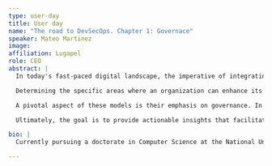 ```yaml
---
type: user-day
title: User day
name: "The road to DevSecOps. Chapter 1: Governace"
speaker: Mateo Martinez
image: 
affiliation: Lugapel
role: CEO
abstract: |
  In today's fast-paced digital landscape, the imperative of integrating security seamlessly into the software development lifecycle has become paramount. DevSecOps, a paradigm that champions this integration, alongside the proactive approach of ""Shift Left,"" are concepts that have permeated the industry lexicon. Yet, while their significance is widely acknowledged, the challenge lies in charting a course for continuous improvement.

  Determining the specific areas where an organization can enhance its security posture often elicits a sense of uncertainty. This is where the strategic utilization of established maturity models, such as the OWASP Software Assurance Maturity Model (SAMM) and the DevSecOps Maturity Model (DSOMM), becomes indispensable. These frameworks provide a structured methodology for assessing and advancing an organization's DevSecOps capabilities.

  A pivotal aspect of these models is their emphasis on governance. In this conference, we will delve into the governance expectations outlined by these models, examining the various implementation strategies and their respective advantages and disadvantages. By exploring these facets, we aim to equip attendees with the knowledge necessary to make informed decisions about their DevSecOps initiatives.

  Ultimately, the goal is to provide actionable insights that facilitate the development of comprehensive roadmaps towards DevSecOps maturity. These roadmaps will serve as guiding frameworks, enabling organizations to systematically elevate their security practices and foster a culture of security throughout the software development lifecycle.

bio: |
  Currently pursuing a doctorate in Computer Science at the National University of La Plata (Argentina) on cyber-intelligence threats. Master in Computer Security (Spain). Computer Systems Engineer graduated with academic excellence. Specialized in Incident Response Centers by INCIBE, OEA and the University of León. Recognized information security professional at an international level with experience in information security since 2001. He has professional experience as a consultant, auditor, pentester, responsible for information security and as an information security manager in recognized international companies. It has the international certifications CISSP (Certified Information Systems Security Professional) of (ISC) 2, CEH (Certified Ethical Hacker) of EC-Council, ISO 27001 Lead Implementer of PECB, ISO 27032 Lead Cybersecurity Manager, ITIL, among others. He is a recognized speaker at local and international information security events. He is the founder of the OWASP Uruguay chapter and current chapter leader and actively participates in the organization of OWASP events such as the OWASP Latam Tour and the AppSec Latam. He is Professor of the Diploma in Cybersecurity at Universidad ORT Uruguay, Professor of the Diploma in Cybersecurity at UCOM (Paraguay) and professor of the Master in Cybersecurity at UTH Florida, Professor of the Master in Cybersecurity in TEC de Monterrey (México). CEO of Lugapel, Cybersecurity distributor in Latin America.

---
```

